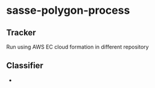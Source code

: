 # sasse-polygon-process

## Tracker

Run using AWS EC cloud formation in different repository

## Classifier

-
